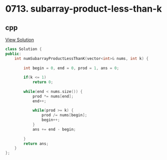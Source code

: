 # 0713. subarray-product-less-than-k

## cpp

[View Solution](0713-subarray-product-less-than-k.cpp)


```cpp
class Solution {
public:
    int numSubarrayProductLessThanK(vector<int>& nums, int k) {
        
        int begin = 0, end = 0, prod = 1, ans = 0;
        
        if(k <= 1)
            return 0;
        
        while(end < nums.size()) {
            prod *= nums[end];
            end++;
            
            while(prod >= k) {
                prod /= nums[begin];
                begin++;
            }
            ans += end - begin;
            
        }
        return ans;
    }
};
```
